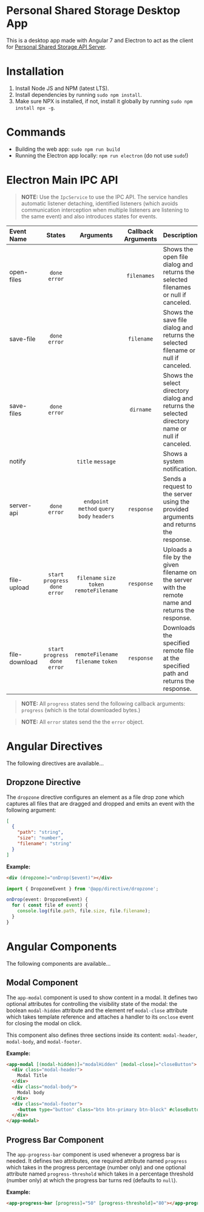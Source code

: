 # Personal Shared Storage Desktop App

This is a desktop app made with Angular 7 and Electron to act as the client for [Personal Shared Storage API Server](https://github.com/ramtinsoltani/pss-api-server).

# Installation

  1. Install Node JS and NPM (latest LTS).
  2. Install dependencies by running `sudo npm install`.
  3. Make sure NPX is installed, if not, install it globally by running `sudo npm install npx -g`.

# Commands

  - Building the web app: `sudo npm run build`
  - Running the Electron app locally: `npm run electron` (do not use `sudo`!)

# Electron Main IPC API

> **NOTE:** Use the `IpcService` to use the IPC API. The service handles automatic listener detaching, identified listeners (which avoids communication interception when multiple listeners are listening to the same event) and also introduces states for events.

| Event Name | States | Arguments | Callback Arguments | Description |
|:-----------|:------:|:---------:|:--------:|:------------|
| open-files | `done` `error` | | `filenames` | Shows the open file dialog and returns the selected filenames or null if canceled. |
| save-file | `done` `error` | | `filename` | Shows the save file dialog and returns the selected filename or null if canceled. |
| save-files | `done` `error` | | `dirname` | Shows the select directory dialog and returns the selected directory name or null if canceled. |
| notify | | `title` `message` | | Shows a system notification. |
| server-api | `done` `error` | `endpoint` `method` `query` `body` `headers` | `response` | Sends a request to the server using the provided arguments and returns the response. |
| file-upload | `start` `progress` `done` `error` | `filename` `size` `token` `remoteFilename` | `response` | Uploads a file by the given filename on the server with the remote name and returns the response. |
| file-download | `start` `progress` `done` `error` | `remoteFilename` `filename` `token` | `response` | Downloads the specified remote file at the specified path and returns the response. |

> **NOTE:** All `progress` states send the following callback arguments: `progress` (which is the total downloaded bytes.)

> **NOTE:** All `error` states send the the `error` object.

# Angular Directives

The following directives are available...

## Dropzone Directive

The `dropzone` directive configures an element as a file drop zone which captures all files that are dragged and dropped and emits an event with the following argument:

```json
[
  {
    "path": "string",
    "size": "number",
    "filename": "string"
  }
]
```

**Example:**

```html
<div (dropzone)="onDrop($event)"></div>
```

```ts
import { DropzoneEvent } from '@app/directive/dropzone';

onDrop(event: DropzoneEvent) {
  for ( const file of event) {
    console.log(file.path, file.size, file.filename);
  }
}
```

# Angular Components

The following components are available...

## Modal Component

The `app-modal` component is used to show content in a modal. It defines two optional attributes for controlling the visibility state of the modal: the boolean `modal-hidden` attribute and the element ref `modal-close` attribute which takes template reference and attaches a handler to its `onclose` event for closing the modal on click.

This component also defines three sections inside its content: `modal-header`, `modal-body`, and `modal-footer`.

**Example:**

```html
<app-modal [(modal-hidden)]="modalHidden" [modal-close]="closeButton">
  <div class="modal-header">
    Modal Title
  </div>
  <div class="modal-body">
    Modal body
  </div>
  <div class="modal-footer">
    <button type="button" class="btn btn-primary btn-block" #closeButton>Ok</button>
  </div>
</app-modal>
```

## Progress Bar Component

The `app-progress-bar` component is used whenever a progress bar is needed. It defines two attributes, one required attribute named `progress` which takes in the progress percentage (number only) and one optional attribute named `progress-threshold` which takes in a percentage threshold (number only) at which the progress bar turns red (defaults to `null`).

**Example:**

```html
<app-progress-bar [progress]="50" [progress-threshold]="80"></app-progress-bar>
```
